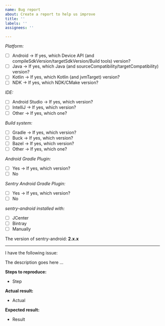 ```yaml
---
name: Bug report
about: Create a report to help us improve
title: ''
labels: ''
assignees: ''

---
```


_Platform:_
- [ ]  Android -> If yes, which Device API (and compileSdkVersion/targetSdkVersion/Build tools) version?
- [ ]  Java -> If yes, which Java (and sourceCompatibility/targetCompatibility) version?
- [ ]  Kotlin -> If yes, which Kotlin (and jvmTarget) version?
- [ ]  NDK -> If yes, which NDK/CMake version?

_IDE:_
- [ ]  Android Studio -> If yes, which version?
- [ ]  IntelliJ -> If yes, which version?
- [ ]  Other -> If yes, which one?

_Build system:_
- [ ]  Gradle -> If yes, which version?
- [ ]  Buck -> If yes, which version?
- [ ]  Bazel -> If yes, which version?
- [ ]  Other -> If yes, which one?

_Android Gradle Plugin:_
- [ ]  Yes -> If yes, which version?
- [ ]  No

_Sentry Android Gradle Plugin:_
- [ ]  Yes -> If yes, which version?
- [ ]  No

_sentry-android installed with:_
- [ ] JCenter
- [ ] Bintray
- [ ] Manually

The version of sentry-android:
**2.x.x**

---
I have the following issue:

The description goes here ...

**Steps to reproduce:**
- Step

**Actual result:**
- Actual

**Expected result:**
- Result
